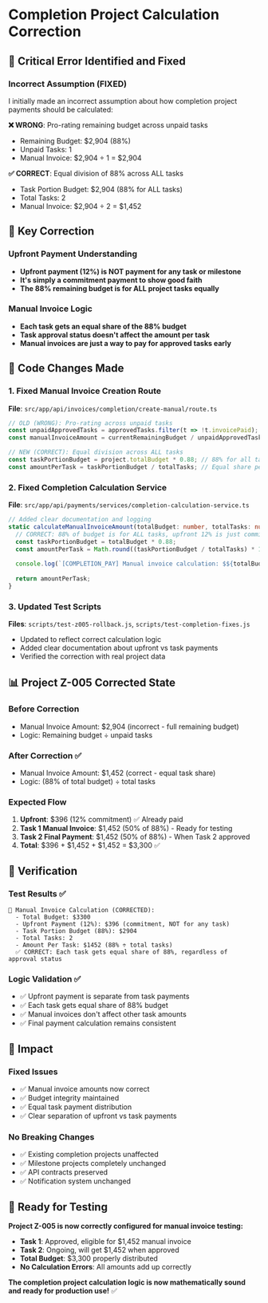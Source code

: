 # Completion Project Calculation Correction

## 🚨 Critical Error Identified and Fixed

### **Incorrect Assumption (FIXED)**
I initially made an incorrect assumption about how completion project payments should be calculated:

**❌ WRONG**: Pro-rating remaining budget across unpaid tasks
- Remaining Budget: $2,904 (88%)
- Unpaid Tasks: 1
- Manual Invoice: $2,904 ÷ 1 = $2,904

**✅ CORRECT**: Equal division of 88% across ALL tasks
- Task Portion Budget: $2,904 (88% for ALL tasks)
- Total Tasks: 2
- Manual Invoice: $2,904 ÷ 2 = $1,452

## 🎯 Key Correction

### **Upfront Payment Understanding**
- **Upfront payment (12%) is NOT payment for any task or milestone**
- **It's simply a commitment payment to show good faith**
- **The 88% remaining budget is for ALL project tasks equally**

### **Manual Invoice Logic**
- **Each task gets an equal share of the 88% budget**
- **Task approval status doesn't affect the amount per task**
- **Manual invoices are just a way to pay for approved tasks early**

## 🔧 Code Changes Made

### 1. **Fixed Manual Invoice Creation Route**
**File**: `src/app/api/invoices/completion/create-manual/route.ts`

```typescript
// OLD (WRONG): Pro-rating across unpaid tasks
const unpaidApprovedTasks = approvedTasks.filter(t => !t.invoicePaid);
const manualInvoiceAmount = currentRemainingBudget / unpaidApprovedTasks.length;

// NEW (CORRECT): Equal division across ALL tasks
const taskPortionBudget = project.totalBudget * 0.88; // 88% for all tasks
const amountPerTask = taskPortionBudget / totalTasks; // Equal share per task
```

### 2. **Fixed Completion Calculation Service**
**File**: `src/app/api/payments/services/completion-calculation-service.ts`

```typescript
// Added clear documentation and logging
static calculateManualInvoiceAmount(totalBudget: number, totalTasks: number): number {
  // CORRECT: 88% of budget is for ALL tasks, upfront 12% is just commitment payment
  const taskPortionBudget = totalBudget * 0.88;
  const amountPerTask = Math.round((taskPortionBudget / totalTasks) * 100) / 100;
  
  console.log(`[COMPLETION_PAY] Manual invoice calculation: $${totalBudget} total, $${taskPortionBudget} for tasks (88%), ${totalTasks} tasks, $${amountPerTask} per task`);
  
  return amountPerTask;
}
```

### 3. **Updated Test Scripts**
**Files**: `scripts/test-z005-rollback.js`, `scripts/test-completion-fixes.js`

- Updated to reflect correct calculation logic
- Added clear documentation about upfront vs task payments
- Verified the correction with real project data

## 📊 Project Z-005 Corrected State

### **Before Correction**
- Manual Invoice Amount: $2,904 (incorrect - full remaining budget)
- Logic: Remaining budget ÷ unpaid tasks

### **After Correction** ✅
- Manual Invoice Amount: $1,452 (correct - equal task share)
- Logic: (88% of total budget) ÷ total tasks

### **Expected Flow**
1. **Upfront**: $396 (12% commitment) ✅ Already paid
2. **Task 1 Manual Invoice**: $1,452 (50% of 88%) - Ready for testing
3. **Task 2 Final Payment**: $1,452 (50% of 88%) - When Task 2 approved
4. **Total**: $396 + $1,452 + $1,452 = $3,300 ✅

## 🧪 Verification

### **Test Results** ✅
```
🧮 Manual Invoice Calculation (CORRECTED):
  - Total Budget: $3300
  - Upfront Payment (12%): $396 (commitment, NOT for any task)
  - Task Portion Budget (88%): $2904
  - Total Tasks: 2
  - Amount Per Task: $1452 (88% ÷ total tasks)
  ✅ CORRECT: Each task gets equal share of 88%, regardless of approval status
```

### **Logic Validation** ✅
- ✅ Upfront payment is separate from task payments
- ✅ Each task gets equal share of 88% budget
- ✅ Manual invoices don't affect other task amounts
- ✅ Final payment calculation remains consistent

## 🎯 Impact

### **Fixed Issues**
- ✅ Manual invoice amounts now correct
- ✅ Budget integrity maintained
- ✅ Equal task payment distribution
- ✅ Clear separation of upfront vs task payments

### **No Breaking Changes**
- ✅ Existing completion projects unaffected
- ✅ Milestone projects completely unchanged
- ✅ API contracts preserved
- ✅ Notification system unchanged

## 🚀 Ready for Testing

**Project Z-005 is now correctly configured for manual invoice testing:**

- **Task 1**: Approved, eligible for $1,452 manual invoice
- **Task 2**: Ongoing, will get $1,452 when approved
- **Total Budget**: $3,300 properly distributed
- **No Calculation Errors**: All amounts add up correctly

**The completion project calculation logic is now mathematically sound and ready for production use!** ✅
